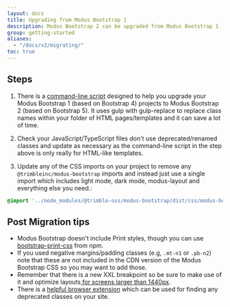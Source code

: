 ```yaml
---
layout: docs
title: Upgrading from Modus Bootstrap 1
description: Modus Bootstrap 2 can be upgraded from Modus Bootstrap 1
group: getting-started
aliases:
  - "/docs/v2/migrating/"
toc: true
---
```


## Steps

1. There is a [command-line script](https://github.com/coliff/bootstrap-5-migrate-tool#readme) designed to help you upgrade your Modus Bootstrap 1 (based on Bootstrap 4) projects to Modus Bootstrap 2 (based on Bootstrap 5). It uses gulp with gulp-replace to replace class names within your folder of HTML pages/templates and it can save a lot of time.

2. Check your JavaScript/TypeScript files don't use deprecated/renamed classes and update as necessary as the command-line script in the step above is only really for HTML-like templates.

3. Update any of the CSS imports on your project to remove any `@trimbleinc/modus-bootstrap` imports and instead just use a single import which includes light mode, dark mode, modus-layout and everything else you need.:
```sass
@import '../node_modules/@trimble-oss/modus-bootstrap/dist/css/modus-bootstrap.min.css';`
```

## Post Migration tips

- Modus Bootstrap doesn't include Print styles, though you can use [bootstrap-print-css](https://www.npmjs.com/package/bootstrap-print-css) from npm.
- If you used negative margins/padding classes (e.g, `.mt-n1` or `.pb-n2`) note that these are not included in the CDN version of the Modus Bootstrap CSS so you may want to add those.
- Remember that there is a new XXL breakpoint so be sure to make use of it and optimize layouts[ for screens larger than 1440px](https://modus-bootstrap.trimble.com/docs/v2/layout/breakpoints/).
- There is a [helpful browser extension](https://github.com/julien-deramond/bootstrap-deprecated-classes-extension) which can be used for finding any deprecated classes on your site.
